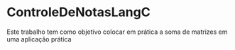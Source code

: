 # ControleDeNotasLangC
Este trabalho tem como objetivo colocar em prática a soma de matrizes em uma aplicação prática 
